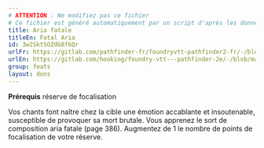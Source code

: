 ```yaml
---
# ATTENTION : Ne modifiez pas ce fichier
# Ce fichier est généré automatiquement par un script d'après les données du module Foundry VTT officiel et de sa traduction
title: Aria fatale
titleEn: Fatal Aria
id: 3w2SktSOZdG8f6Qr
urlFr: https://gitlab.com/pathfinder-fr/foundryvtt-pathfinder2-fr/-/blob/master/data/feats/3w2SktSOZdG8f6Qr.htm
urlEn: https://gitlab.com/hooking/foundry-vtt---pathfinder-2e/-/blob/master/packs/data/feats.db/fatal-aria.json
group: feats
layout: dons
---
```

**Prérequis** réserve de focalisation

Vos chants font naître chez la cible une émotion accablante et insoutenable, susceptible de provoquer sa mort brutale. Vous apprenez le sort de composition aria fatale (page 386). Augmentez de 1 le nombre de points de focalisation de votre réserve.


